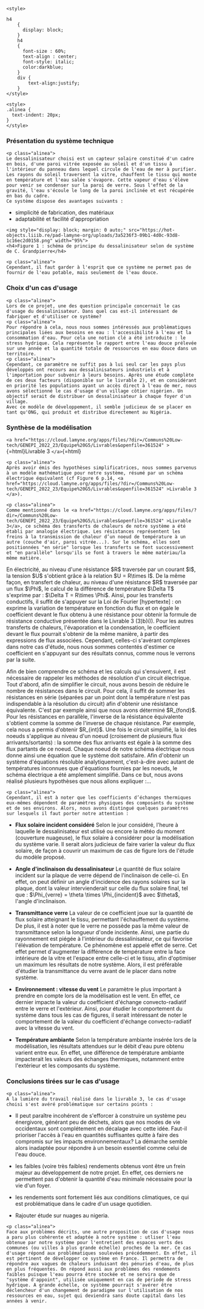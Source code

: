 ```{=html}
<style>

h4
    {
      display: block;
    }
    h4
    {
      font-size : 60%;
      text-align : center;
      font-style: italic;
      color:darkblue;
    }
    div {
        text-align:justify;
    }
</style>
```
```{=html}
<style>
.alinea { 
  text-indent: 20px; 
}
</style>
```
### Présentation du système technique

```{=html}
<p class="alinea">
Le dessalinisateur choisi est un capteur solaire constitué d'un cadre en bois, d'une paroi vitrée exposée au soleil et d'un tissu à l'intérieur du panneau dans lequel circule de l'eau de mer à purifier. Les rayons du soleil traversent la vitre, chauffent le tissu qui monte en température et l'eau salée s'évapore. Cette vapeur d'eau s'élève pour venir se condenser sur la paroi de verre. Sous l'effet de la gravité, l'eau s'écoule le long de la paroi inclinée et est récupérée en bas du cadre. 
Ce système dispose des avantages suivants : 
```
-   simplicité de fabrication, des matériaux
-   adaptabilité et facilité d\'appropriation

```{=html}
<img style="display: block; margin: 0 auto;" src="https://hot-objects.liiib.re/pad-lamyne-org/uploads/3a5236f3-09b1-4d0c-93d8-1c16ec2d0158.png" width="95%">
<h4>Figure 1 : schéma de principe du dessalinisateur selon de système de C. Grandpierre</h4>
```
```{=html}
<p class="alinea">
Cependant, il faut garder à l'esprit que ce système ne permet pas de fournir de l'eau potable, mais seulement de l'eau douce.
```
### Choix d\'un cas d\'usage

```{=html}
<p class="alinea">
Lors de ce projet, une des question principale concernait le cas d'usage du dessalinisateur. Dans quel cas est-il intéressant de fabriquer et d'utiliser ce système? 
<p class="alinea">
Pour répondre à cela, nous nous sommes intéressés aux problèmatiques principales liées aux besoins en eau : l'accessibilité à l'eau et la consommation d'eau. Pour cela une notion clé a été introduite : le stress hydrique. Cela représente le rapport entre l'eau douce prélevée sur une année et la quantité totale de ressources en eau douce dans un territoire. 
<p class="alinea">
Cependant, ce paramètre ne suffit pas à lui seul car les pays plus développés ont recours aux dessalinisateurs industriels et à l'importation pour subvenir à leurs besoins. Après une étude complète de ces deux facteurs (disponible sur le livrable 2), et en considérant en priorité les populations ayant un accès direct à l'eau de mer, nous avons sélectionné le cas d'usage d'un village côtier nigérien. Un objectif serait de distribuer un dessalinisateur à chaque foyer d'un village. 
Avec ce modèle de développement, il semble judicieux de se placer en tant qu'ONG, qui produit et distribue directement au Nigéria.
```
### Synthèse de la modélisation

`<a href="https://cloud.lamyne.org/apps/files/?dir=/Communs%20Low-tech/GENEPI_2022_23/Equipe%20G5/Livrables&openfile=361524" >`{=html}Livrable
3 `</a>`{=html}

```{=html}
<p class="alinea">
Après avoir émis des hypothèses simplificatrices, nous sommes parvenus à un modèle mathématique pour notre système, résumé par un schéma électrique équivalent (cf Figure 6 p.14, <a href="https://cloud.lamyne.org/apps/files/?dir=/Communs%20Low-tech/GENEPI_2022_23/Equipe%20G5/Livrables&openfile=361524" >Livrable 3 </a>). 
```
```{=html}
<p class="alinea">
Comme mentionné dans le <a href="https://cloud.lamyne.org/apps/files/?dir=/Communs%20Low-tech/GENEPI_2022_23/Equipe%20G5/Livrables&openfile=361524" >Livrable 3</a>, ce schéma des transferts de chaleurs de notre système a été établi par analogie électrique. Les résistances représentent les freins à la transmission de chaleur d’un noeud de température à un autre (couche d'air, paroi vitrée...). Sur le schéma, elles sont positionnées "en série" lorsque les transferts se font successivement et "en parallèle" lorsqu'ils se font à travers le même matériau/la même matière. 
```
En électricité, au niveau d'une résistance \$R\$ traversée par un
courant \$I\$, la tension \$U\$ s\'obtient grâce à la relation \$U =
R\\times I\$. De la même façon, en transfert de chaleur, au niveau d'une
résistance \$R\$ traversée par un flux \$\\Phi\$, le calcul de la
différence de température \$\\Delta T\$ s\'exprime par : \$\\Delta T =
R\\times \\Phi\$. Ainsi, pour les transferts conductifs, il suffit de
s'appuyer sur la Loi de Fourier \[hypertexte\] : on exprime la variation
de température en fonction du flux et on égale le coefficient devant le
flux obtenu à une résistance pour obtenir la formule de résistance
conductive présentée dans le Livrable 3 (3)b)i)). Pour les autres
transferts de chaleurs, l\'évaporation et la condensation, le
coefficient devant le flux pourrait s\'obtenir de la même manière, à
partir des expressions de flux associées. Cependant, celles-ci
s\'avérant complexes dans notre cas d\'étude, nous nous sommes contentés
d\'estimer ce coefficient en s\'appuyant sur des résultats connus, comme
nous le verrons par la suite.

Afin de bien comprendre ce schéma et les calculs qui s\'ensuivent, il
est nécessaire de rappeler les méthodes de résolution d'un circuit
électrique. Tout d\'abord, afin de simplifier le circuit, nous avons
besoin de réduire le nombre de résistances dans le circuit. Pour cela,
il suffit de sommer les résistances en série (séparées par un point dont
la température n\'est pas indispendable à la résolution du circuit) afin
d\'obtenir une résistance équivalente. C\'est par exemple ainsi que nous
avons déterminé \$R\_{fond}\$. Pour les résistances en parallèle,
l\'inverse de la résistance équivalente s\'obtient comme la somme de
l\'inverse de chaque résistance. Par exemple, cela nous a permis
d\'obtenir \$R\_{int}\$. Une fois le circuit simplifié, la loi des
noeuds s'applique au niveau d'un noeud (croisement de plusieurs flux
arrivants/sortants) : la somme des flux arrivants est égale à la somme
des flux partants de ce noeud. Chaque noeud de notre schéma électrique
nous donne ainsi une équation que le système doit satisfaire. Afin
d\'obtenir un système d\'équations résoluble analytiquement,
c\'est-à-dire avec autant de températures inconnues que d\'équations
fournies par les noeuds, le schéma électrique a été amplement simplifié.
Dans ce but, nous avons réalisé plusieurs hypothèses que nous allons
expliquer :\...

```{=html}
<p class="alinea">
Cependant, il est à noter que les coefficients d’échanges thermiques eux-mêmes dépendent de paramètres physiques des composants du système et de ses environs. Alors, nous avons distingué quelques paramètres sur lesquels il faut porter notre attention :
```
-   **Flux solaire incident considéré** Selon le jour considéré, l'heure
    à laquelle le dessalinisateur est utilisé ou encore la météo du
    moment (couverture nuageuse), le flux solaire à considérer pour la
    modélisation du système varie. Il serait alors judicieux de faire
    varier la valeur du flux solaire, de façon à couvrir un maximum de
    cas de figure lors de l'étude du modèle proposé.

-   **Angle d'inclinaison du dessalinisateur** Le quantité de flux
    solaire incident sur la plaque de verre dépend de l'inclinaison de
    celle-ci. En effet, on peut définir un angle d'incidence des rayons
    solaires sur la plaque, dont la valeur intervienderait sur celle du
    flux solaire final, tel que : \$\\Phi\_{verre} = \\theta \\times
    \\Phi\_{incident}\$ avec \$\\theta\$, l'angle d'inclinaison.

-   **Transmittance verre** La valeur de ce coefficient joue sur la
    quantité de flux solaire atteignant le tissu, permettant
    l'échauffement du système. De plus, il est à noter que le verre ne
    possède pas la même valeur de transmittance selon la longueur d'onde
    incidente. Ainsi, une partie du rayonnement est piégée à l'intérieur
    du dessalinisateur, ce qui favorise l'élévation de température. Ce
    phénomène est appelé effet de serre. Cet effet permet d\'augmenter
    la différence de température entre la face intérieure de la vitre et
    l'espace entre celle-ci et le tissu, afin d'optimiser un maximum les
    résultats de notre système. Alors, il est préférable d'étudier la
    transmittance du verre avant de le placer dans notre système.

-   **Environnement : vitesse du vent** Le paramètre le plus important à
    prendre en compte lors de la modélisation est le vent. En effet, ce
    dernier impacte la valeur du coefficient d'échange convecto-radiatif
    entre le verre et l'extérieur. Ainsi, pour étudier le comportement
    du système dans tous les cas de figures, il serait intéressant de
    noter le comportement de la valeur du coefficient d'échange
    convecto-radiatif avec la vitesse du vent.

-   **Température ambiante** Selon la température ambiante insérée lors
    de la modélisation, les résultats attendues sur le débit d\'eau pure
    obtenu varient entre eux. En effet, une différence de température
    ambiante impacterait les valeurs des échanges thermiques, notamment
    entre l\'extérieur et les composants du système.

### Conclusions tirées sur le cas d\'usage

```{=html}
<p class="alinea">
A la lumière du travail réalisé dans le livrable 3, le cas d'usage choisi s'est avéré problématique sur certains points : 
```
-   Il peut paraître incohérent de s\'efforcer à construire un système
    peu énergivore, générant peu de déchets, alors que nos modes de vie
    occidentaux sont complétement en décalage avec cette idée. Faut-il
    prioriser l\'accès à l\'eau en quantités suffisantes quitte à faire
    des compromis sur les impacts environnementaux? La démarche semble
    alors inadaptée pour répondre à un besoin essentiel comme celui de
    l\'eau douce.

-   les faibles (voire très faibles) rendements obtenus vont être un
    frein majeur au développement de notre projet. En effet, ces
    derniers ne permettent pas d\'obtenir la quantité d\'eau minimale
    nécessaire pour la vie d\'un foyer.

-   les rendements sont fortement liés aux conditions climatiques, ce
    qui est problématique dans le cadre d\'un usage quotidien.

-   Rajouter étude sur nuages au nigeria.

```{=html}
<p class="alinea">
Face aux problèmes décrits, une autre proposition de cas d'usage nous a paru plus cohérente et adaptée à notre système : utliser l'eau obtenue par notre système pour l'entretient des espaces verts des communes (ou villes à plus grande échelle) proches de la mer. Ce cas d'usage répond aux problématiques soulevées précédemment. En effet, il est pertinent de développer ce système en France. Il permettra de répondre aux vagues de chaleurs induisant des pénuries d'eau, de plus en plus fréquentes. On répond aussi aux problèmes des rendements faibles puisque l'eau pourra être stockée et ne servira que de "système d'appoint", utilisée uniquement en cas de période de stress hydrique. A grande échelle, ce système pourrait s'avérer être déclencheur d'un changement de paradigme sur l'utilisation de nos ressources en eau, sujet qui deviendra sans doute capital dans les années à venir.
```
